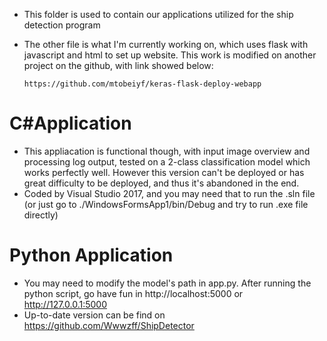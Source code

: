 * This folder is used to contain our applications utilized for the ship detection program

* The other file is what I'm currently working on, which uses flask with javascript and html to set up website. This work is modified on another project on the github, with link showed below: 
  ```
  https://github.com/mtobeiyf/keras-flask-deploy-webapp
  ```
# C#Application
* This appliacation is functional though, with input image overview and processing log output, tested on a 2-class classification model which works perfectly well. However this version can't be deployed or has great difficulty to be deployed, and thus it's abandoned in the end.
* Coded by Visual Studio 2017, and you may need that to run the .sln file (or just go to ./WindowsFormsApp1/bin/Debug and try to run .exe file directly)

# Python Application
* You may need to modify the model's path in app.py. After running the python script, go have fun in http://localhost:5000 or http://127.0.0.1:5000 
* Up-to-date version can be find on https://github.com/Wwwzff/ShipDetector
